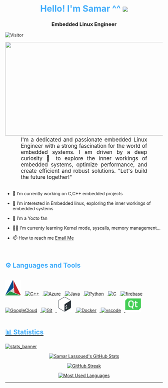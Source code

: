 <h1 align="center" style="color: #44AEFB;">Hello! I'm Samar ^^ <img src="https://raw.githubusercontent.com/iampavangandhi/iampavangandhi/master/gifs/Hi.gif" width="30px"></h1>
<h3 align="center">Embedded Linux Engineer </h3>


![Visitor](https://visitor-badge.laobi.icu/badge?page_id=samar12lassoued.repoName)


<img src="sammoura.gif"  width="600" height="300">







<p align:"center" style="text-align: justify; margin: 0 50px; font-size: 17px;" >
     I'm a dedicated and passionate embedded Linux Engineer with a strong fascination for the world of embedded systems. I am driven by a deep curiosity 👀 to explore the inner workings of embedded systems, optimize performance, and create efficient and robust solutions. "Let's build the future together!"
<br>
<br>





- 🔭 I’m currently working on C,C++ embedded projects 

- 🌱 I’m interested in Embedded linux, exploring the inner workings of embedded systems 

- 👀 I’m a Yocto fan 

- 👨‍💻 I'm currenty learning Kernel mode, syscalls, memory management...





- 📫 How to reach me [Email Me](mailto:samarlassoued2018@gmail.com)
</div>
</p>    
<br>


<!-- Languages and Tools -->

<h2 style="color: #44AEFB">⚙️ Languages and Tools</h2>

<br>   
<!-- Icons Resources -->
<!-- https://devicon.dev/ -->
<!-- https://cdn.jsdelivr.net/npm/simple-icons@v3/icons/ -->

  <a href="https://cmake.org/" target="_blank" rel="noreferrer">
      <img  alt="cmake" height="50px" style="padding-right:10px;" src="https://github.com/devicons/devicon/blob/v2.15.1/icons/cmake/cmake-original.svg"/>
  </a>
  
  <a href="https://cplusplus.com/" target="_blank" rel="noreferrer">
      <img  alt="C++" height="50px" style="padding-right:10px;" src="https://cdn.jsdelivr.net/gh/devicons/devicon/icons/cplusplus/cplusplus-plain.svg" />
 
   <a href="https://azure.microsoft.com/en-us" target="_blank" rel="noreferrer">
      <img  alt="Azure" height="50px" style="padding-right:10px;" src="https://cdn.jsdelivr.net/gh/devicons/devicon/icons/azure/azure-original.svg" />
 
 
 
  <a href="https://www.java.com/en/" target="_blank" rel="noreferrer">
      <img  alt="Java" height="50px" style="padding-right:10px;" src="https://cdn.jsdelivr.net/gh/devicons/devicon/icons/java/java-original.svg"/>
  </a>    
  <a href="https://www.python.org/" target="_blank" rel="noreferrer">
      <img  alt="Python" height="50px" style="padding-right:10px;" src="https://cdn.jsdelivr.net/gh/devicons/devicon/icons/python/python-original.svg"/>
  </a>
  <a href="https://www.cprogramming.com/" target="_blank" rel="noreferrer">
      <img  alt="C" height="50px" style="padding-right:10px;" src="https://cdn.jsdelivr.net/gh/devicons/devicon/icons/c/c-original.svg"/>
 
  <a href="https://firebase.google.com/" target="_blank" rel="noreferrer">
      <img  alt="firebase" height="50px" style="padding-right:10px;" src="https://cdn.jsdelivr.net/gh/devicons/devicon/icons/firebase/firebase-plain.svg"/>
  </a>
  <a href="https://cloud.google.com/" target="_blank" rel="noreferrer">
      <img  alt="GoogleCloud" height="50px" style="padding-right:10px;" src="https://cdn.jsdelivr.net/gh/devicons/devicon/icons/googlecloud/googlecloud-original.svg"/> 
  </a>
  <a href="https://git-scm.com/" target="_blank" rel="noreferrer">
      <img  alt="Git" height="50px" style="padding-right:10px;" src="https://cdn.jsdelivr.net/gh/devicons/devicon/icons/git/git-original.svg"/>
  </a>
 
  <a href="https://www.gnu.org/software/bash/" target="_blank" rel="noreferrer">
      <img  alt="Bash" height="50px" style="padding-right:10px;" src="https://github.com/devicons/devicon/blob/v2.15.1/icons/bash/bash-original.svg"/>
  </a>
  <a href="https://www.docker.com/" target="_blank" rel="noreferrer">
      <img  alt="Docker" height="50px" style="padding-right:10px;" src="https://cdn.jsdelivr.net/gh/devicons/devicon/icons/docker/docker-plain-wordmark.svg"/>
  </a>
  <a href="https://code.visualstudio.com/" target="_blank" rel="noreferrer">
      <img  alt="vscode" height="50px" style="padding-right:10px;"src="https://cdn.jsdelivr.net/gh/devicons/devicon/icons/vscode/vscode-original.svg"/>
  </a>


  <a href="https://www.qt.io/" target="_blank" rel="noreferrer">
      <img  alt="Qt" height="50px" style="padding-right:10px;"src="https://github.com/devicons/devicon/blob/v2.15.1/icons/qt/qt-original.svg"/>

  

</div>
<br>
<br>

<!-- Latest YouTube Videos -->


<!-- END YOUTUBE-CARDS -->
</div>



<!-- Statistics -->

<h2 style="color: #44AEFB">📊 Statistics</h2>

![stats_banner](https://user-images.githubusercontent.com/78341798/194534778-d662496c-ae00-4e8d-ae9b-b90912054e7f.gif)

<!-- Begin Stats Cards -->
<!-- Resources:  -->
<!-- Github & Languages Stats: https://github.com/anuraghazra/github-readme-stats --> 
<!-- Streak Stats: https://github.com/denvercoder1/github-readme-streak-stats -->
<!-- Change the value after ?username= to your GitHub username. -->
<div class="stats" align="center">

![Samar Lassoued's GitHub Stats](https://github-readme-stats.vercel.app/api?username=Samar&hide=stars&count_private=true&show_icons=true&theme=algolia&border_radius=20)

![GitHub Streak](https://streak-stats.demolab.com?user=samar12lassoued&count_private=true&theme=algolia&border_radius=20)

<!-- ![Most Used Languages](https://github-readme-stats.vercel.app/api/top-langs/?username=samar12lassoued&show_icons=true&theme=algolia&border_radius=20) -->
    
<!-- compact programming languages layout -->
![Most Used Languages](https://github-readme-stats.vercel.app/api/top-langs/?username=samar12lassoued&layout=compact&show_icons=true&theme=algolia&border_radius=20)
</div>
<!--  End Stats Cards -->

---
<!-- Begin Footer -->
<!-- Icons Resources -->
<!-- https://devicon.dev/ -->


